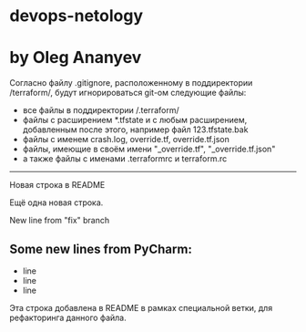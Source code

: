 # devops-netology
# by Oleg Ananyev

Согласно файлу .gitignore, расположенному в поддиректории /terraform/, будут игнорироваться git-ом следующие файлы:

- все файлы в поддиректории /.terraform/
- файлы с расширением *.tfstate и с любым расширением, добавленным после этого, например файл 123.tfstate.bak
- файлы с именем crash.log, override.tf, override.tf.json
- файлы, имеющие в своём имени "_override.tf", "_override.tf.json"
- а также файлы с именами .terraformrc и terraform.rc

---------------------
Новая строка в README

Ещё одна новая строка.

New line from "fix" branch

Some new lines from PyCharm:
----------------------------------------------------
- line
- line
- line

Эта строка добавлена в README в рамках специальной ветки, для рефакторинга данного файла.